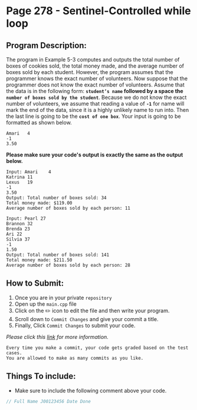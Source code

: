 # Page 278 - Sentinel-Controlled while loop

## Program Description:

The program in Example 5-3 computes and outputs the total number of boxes of cookies sold, the total money made, and the average number of boxes sold by each student. However, the program assumes that the programmer knows the exact number of volunteers. 
Now suppose that the programmer does not know the exact number of volunteers. 
Assume that the data is in the following form: **`student’s name` followed by a space the `number of boxes sold by the student`**.
Because we do not know the exact number of volunteers, we assume that reading a value of **`-1`** for name will mark the end of the data, 
since it is a highly unlikely name to run into. Then the last line is going to be the **`cost of one box`**.
Your input is going to be formatted as shown below.
```
Amari	4
-1
3.50
```
**Please make sure your code's output is exactly the same as the output below.**
```
Input: Amari	4
Katrina	11
Lexus	19
-1
3.50
Output: Total number of boxes sold: 34
Total money made: $119.00
Average number of boxes sold by each person: 11
```
```
Input: Pearl 27
Brannon 32
Brenda 23
Ari 22
Silvia 37
-1
1.50
Output: Total number of boxes sold: 141
Total money made: $211.50
Average number of boxes sold by each person: 28
```

## How to Submit:
1. Once you are in your private `repository`
2. Open up the `main.cpp` file
3. Click on the :pencil2: icon to edit the file and then write your program.
4. Scroll down to `Commit Changes` and give your commit a title.
5. Finally, Click `Commit Changes` to submit your code.

*Please click this [link](https://gist.github.com/dinaolmelak/981035ce4b3fe86c7e7fe17c73fb5335) for more information.*
```
Every time you make a commit, your code gets graded based on the test cases. 
You are allowed to make as many commits as you like.
```

## Things To include:
- Make sure to include the following comment above your code.
```cpp
// Full Name J00123456 Date Done
```
